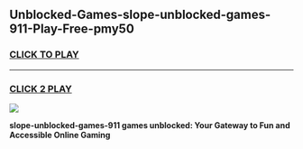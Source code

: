 
## Unblocked-Games-slope-unblocked-games-911-Play-Free-pmy50
<h3>
<a href="https://premium76.site?title=slope-unblocked-games-911&ref=19M">CLICK TO PLAY</a></h3>
<hr>

<h3>
<a href="https://premium76.site?title=slope-unblocked-games-911&ref=19M">CLICK 2 PLAY</a>
  
</h3>

<a href="https://premium76.site?title=slope-unblocked-games-911&ref=19M"><img src="https://clearcache.store/games.png"></a>


**slope-unblocked-games-911 games unblocked: Your Gateway to Fun and Accessible Online Gaming**
